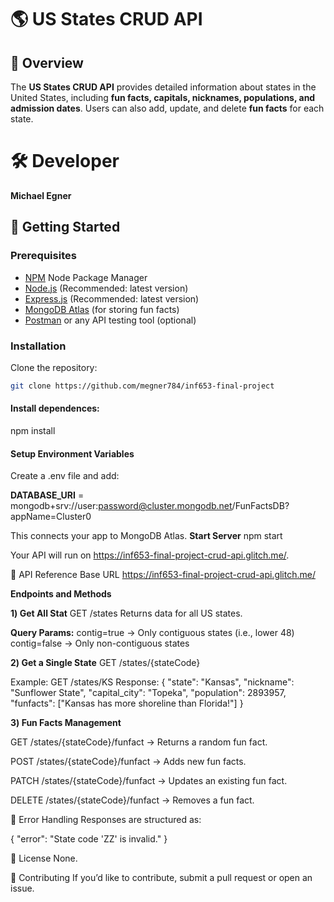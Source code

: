 
# 🌎 US States CRUD API

## 📖 Overview
The **US States CRUD API** provides detailed information about states in the United States, 
including **fun facts, capitals, nicknames, populations, and admission dates**. Users can also 
add, update, and delete **fun facts** for each state.

# 🛠️ Developer 
**Michael Egner**

## 🚀 Getting Started
### **Prerequisites**
- [NPM](https://www.npmjs.com/) Node Package Manager
- [Node.js](https://nodejs.org/en) (Recommended: latest version)
- [Express.js](https://expressjs.com/) (Recommended: latest version)
- [MongoDB Atlas](https://www.mongodb.com/atlas) (for storing fun facts)
- [Postman](https://www.postman.com/) or any API testing tool (optional)

### **Installation**
Clone the repository:
```sh
git clone https://github.com/megner784/inf653-final-project
```
#### Install dependences:
npm install

####  Setup Environment Variables

Create a .env file and add:

**DATABASE_URI** = mongodb+srv://user:password@cluster.mongodb.net/FunFactsDB?appName=Cluster0

This connects your app to MongoDB Atlas.
**Start Server**
npm start

Your API will run on https://inf653-final-project-crud-api.glitch.me/.

📌 API Reference
Base URL
https://inf653-final-project-crud-api.glitch.me/

**Endpoints and Methods**

**1️) Get All Stat**
GET /states
Returns data for all US states.

**Query Params:**
contig=true → Only contiguous states (i.e., lower 48)
contig=false → Only non-contiguous states

**2️) Get a Single State**
GET /states/{stateCode}

Example:
GET /states/KS
Response:
{
    "state": "Kansas",
    "nickname": "Sunflower State",
    "capital_city": "Topeka",
    "population": 2893957,
    "funfacts": ["Kansas has more shoreline than Florida!"]
}

**3️) Fun Facts Management**

GET /states/{stateCode}/funfact → Returns a random fun fact.

POST /states/{stateCode}/funfact → Adds new fun facts.

PATCH /states/{stateCode}/funfact → Updates an existing fun fact.

DELETE /states/{stateCode}/funfact → Removes a fun fact.

🔧 Error Handling
Responses are structured as:

{ "error": "State code 'ZZ' is invalid." }

📝 License
None.

🤝 Contributing
If you’d like to contribute, submit a pull request or open an issue.


